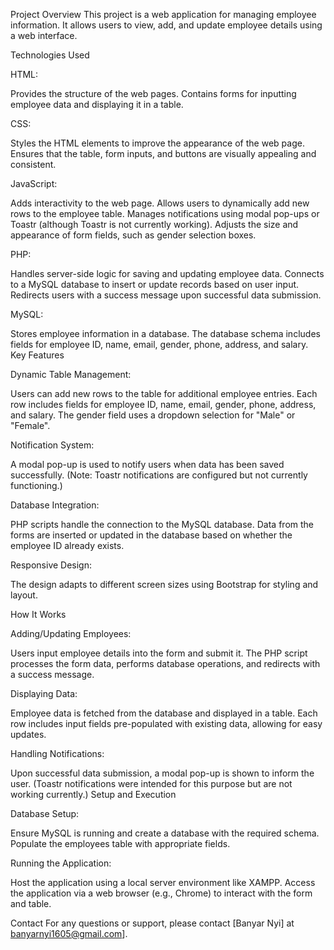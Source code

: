Project Overview
This project is a web application for managing employee information. It allows users to view, add, and update employee details using a web interface.

Technologies Used

HTML:

Provides the structure of the web pages.
Contains forms for inputting employee data and displaying it in a table.

CSS:

Styles the HTML elements to improve the appearance of the web page.
Ensures that the table, form inputs, and buttons are visually appealing and consistent.

JavaScript:

Adds interactivity to the web page.
Allows users to dynamically add new rows to the employee table.
Manages notifications using modal pop-ups or Toastr (although Toastr is not currently working).
Adjusts the size and appearance of form fields, such as gender selection boxes.

PHP:

Handles server-side logic for saving and updating employee data.
Connects to a MySQL database to insert or update records based on user input.
Redirects users with a success message upon successful data submission.

MySQL:

Stores employee information in a database.
The database schema includes fields for employee ID, name, email, gender, phone, address, and salary.
Key Features

Dynamic Table Management:

Users can add new rows to the table for additional employee entries.
Each row includes fields for employee ID, name, email, gender, phone, address, and salary.
The gender field uses a dropdown selection for "Male" or "Female".

Notification System:

A modal pop-up is used to notify users when data has been saved successfully.
(Note: Toastr notifications are configured but not currently functioning.)

Database Integration:

PHP scripts handle the connection to the MySQL database.
Data from the forms are inserted or updated in the database based on whether the employee ID already exists.

Responsive Design:

The design adapts to different screen sizes using Bootstrap for styling and layout.

How It Works

Adding/Updating Employees:

Users input employee details into the form and submit it.
The PHP script processes the form data, performs database operations, and redirects with a success message.

Displaying Data:

Employee data is fetched from the database and displayed in a table.
Each row includes input fields pre-populated with existing data, allowing for easy updates.

Handling Notifications:

Upon successful data submission, a modal pop-up is shown to inform the user.
(Toastr notifications were intended for this purpose but are not working currently.)
Setup and Execution

Database Setup:

Ensure MySQL is running and create a database with the required schema.
Populate the employees table with appropriate fields.

Running the Application:

Host the application using a local server environment like XAMPP.
Access the application via a web browser (e.g., Chrome) to interact with the form and table.

Contact For any questions or support, please contact [Banyar Nyi] at banyarnyi1605@gmail.com].

